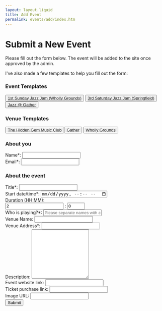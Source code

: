 ```yaml
---
layout: layout.liquid
title: Add Event
permalink: events/add/index.htm
---
```


# Submit a New Event

Please fill out the form below. The event will be added to the site once approved by the admin.

I've also made a few templates to help you fill out the form:

### Event Templates

<div class="event-template-buttons-container">
  <button class="btn-secondary">
    <a
      href="/events/add?name=1st%20Sunday%20Jazz%20Jam&start=2024-01-01T19:00:00&artists=Kelli%20Campbell&locationName=Wholly%20Grounds&address=825%20Wayne%20Ave,%20Dayton,%20OH%2045410,%20USA&websiteUrl=https://www.facebook.com/groups/666549373851752&ticketUrl=https://checkout.square.site/merchant/ML3WYYVXDQ2ZY/checkout/FJDPRT4PQY7JCC7FVIDOZFBX&imageUrl=https://trello.com/1/cards/65b234ddd8bf3784bbc933a2/attachments/65b653fe9fe9432e10f99ae7/previews/65b653ff9fe9432e10f99c6e/download/422891944_1133493891398564_8095374200702984370_n.jpg"
      >
      1st Sunday Jazz Jam (Wholly Grounds)
      </a>
  </button>
  <button class="btn-secondary">
    <a
      href="/events/add?name=3rd Saturday Jazz Jam (Springfield)&start=2024-01-01T19:00:00&artists=Connor Smith&locationName=COhatch Springfield&address=101 S Fountain Ave, Springfield, OH 45502, USA&imageUrl=https://trello.com/1/cards/65b238b06f4fb2d045e801ab/attachments/65b238b06f4fb2d045e80211/previews/65b238b06f4fb2d045e80218/download/image.png"
      >
      3rd Saturday Jazz Jam (Springfield)
      </a>
  </button>
  <button class="btn-secondary">
    <a
      href="/events/add?name=Jazz @ Gather&start=2024-01-01T19:00:00&locationName=Gather&address=37 W 4th St, Dayton, OH 45402, USA"
      >
      Jazz @ Gather
      </a>
  </button>
</div>

### Venue Templates

<div class="event-template-buttons-container">
  <button class="btn-secondary">
    <a
      href="/events/add?locationName=The Hidden Gem Music Club&address=507 Miamisburg Centerville Rd, Dayton, OH 45459"
      >
      The Hidden Gem Music Club
      </a>
  </button><button class="btn-secondary">
    <a
      href="/events/add?locationName=Gather&address=37 W 4th st Dayton OH"
      >
      Gather
      </a>
  </button>
  <button class="btn-secondary">
    <a
      href="/events/add?locationName=Wholly Grounds&address=825 Wayne Ave, Dayton, OH 45410"
      > 
      Wholly Grounds
      </a>
  </button>
</div>

<form 
  class="new-event-form" 
  name="new-event-form" 
  method="POST" 
  action="/.netlify/functions/createEvent" 
>
  <input 
    type="hidden" 
    name="subject" 
    value="New Event Submission" 
  />
  <h3>About you</h3>
	<div class="form-field-container">
		<label for="username">Name*: </label>
		<input name="username" id="username" type="text" required>
	</div>
	<div class="form-field-container">
		<label for="email">Email*: </label>
		<input name="email" id="email" type="email" required>
	</div>
  <h3>About the event</h3>
	<div class="form-field-container">
		<label for="name">Title*: </label>
		<input name="name" id="name" type="text" required>
	</div>
	<div class="form-field-container">
		<label for="start">Start date/time*: </label>
		<input name="start" id="start" type="datetime-local" required>
	</div>
	<div class="form-field-container">
		<label for="hours">Duration (HH:MM): </label>
    <div class="form-field-group-duration">
      <input name="hours" id="hours" type="number" value="2" min="0">
      :
      <input 
        name="minutes" 
        id="minutes"
        type="number" 
        value="0" 
        min="0" 
        max="59"
      >
    </div>
	</div>
	<div class="form-field-container">
		<label for="artists">Who is playing?*: </label>
		<input 
      name="artists" 
      id="artists"
      type="text" 
      placeholder="Please separate names with a comma"
      required
    >
	</div>
	<div class="form-field-container">
		<label for="locationName">Venue Name: </label>
		<input name="locationName" id="locationName" type="text">
	</div>
	<div class="form-field-container">
		<label for="address">Venue Address*: </label>
		<input name="address" id="address" type="text" required>
	</div>
	<div class="form-field-container">
		<label for="desc">Description: </label>
		<textarea name="desc" id="desc" rows="10"></textarea>
	</div>
	<div class="form-field-container">
		<label for="websiteUrl">Event website link: </label>
		<input name="websiteUrl" id="websiteUrl" type="url">
	</div>
	<div class="form-field-container">
		<label for="ticketUrl">Ticket purchase link: </label>
		<input name="ticketUrl" id="ticketUrl" type="url">
	</div>
	<div class="form-field-container">
		<label for="imageUrl">Image URL: </label>
		<input name="imageUrl" id="imageUrl" type="url">
	</div>
	<input name="submit" type="submit" value="Submit" class="btn">
</form>

<script>
  {% include event-form.js %}
</script>
